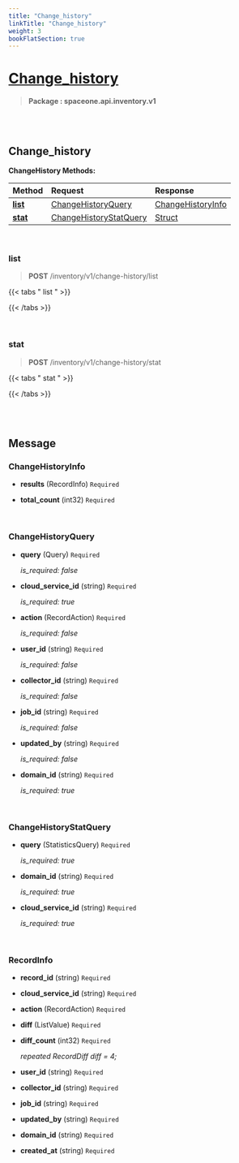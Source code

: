 ```yaml
---
title: "Change_history"
linkTitle: "Change_history"
weight: 3
bookFlatSection: true
---
```

# [Change_history](#Change_history)



>  **Package : spaceone.api.inventory.v1**

<br>
<br>

## Change_history


**ChangeHistory Methods:**


| Method | Request | Response |
| :----- | :-------- | :-------- |
| [**list**](./ChangeHistory#list) | [ChangeHistoryQuery](ChangeHistory#changehistoryquery) | [ChangeHistoryInfo](./ChangeHistory#changehistoryinfo) |
| [**stat**](./ChangeHistory#stat) | [ChangeHistoryStatQuery](ChangeHistory#changehistorystatquery) | [Struct](./ChangeHistory#struct) |



    
<br>

### list

> **POST** /inventory/v1/change-history/list
>




 {{< tabs " list " >}}




{{< /tabs >}}

    
<br>

### stat

> **POST** /inventory/v1/change-history/stat
>




 {{< tabs " stat " >}}




{{< /tabs >}}

    


<br>
<br>

## Message



### ChangeHistoryInfo
* **results** (RecordInfo)  `Required` 

    
* **total_count** (int32)  `Required` 

    <br>

### ChangeHistoryQuery
* **query** (Query)  `Required` 

  *is_required: false*

    
* **cloud_service_id** (string)  `Required` 

  *is_required: true*

    
* **action** (RecordAction)  `Required` 

  *is_required: false*

    
* **user_id** (string)  `Required` 

  *is_required: false*

    
* **collector_id** (string)  `Required` 

  *is_required: false*

    
* **job_id** (string)  `Required` 

  *is_required: false*

    
* **updated_by** (string)  `Required` 

  *is_required: false*

    
* **domain_id** (string)  `Required` 

  *is_required: true*

    <br>

### ChangeHistoryStatQuery
* **query** (StatisticsQuery)  `Required` 

  *is_required: true*

    
* **domain_id** (string)  `Required` 

  *is_required: true*

    
* **cloud_service_id** (string)  `Required` 

  *is_required: true*

    <br>

### RecordInfo
* **record_id** (string)  `Required` 

    
* **cloud_service_id** (string)  `Required` 

    
* **action** (RecordAction)  `Required` 

    
* **diff** (ListValue)  `Required` 

    
* **diff_count** (int32)  `Required` 

  *repeated RecordDiff diff = 4;*

    
* **user_id** (string)  `Required` 

    
* **collector_id** (string)  `Required` 

    
* **job_id** (string)  `Required` 

    
* **updated_by** (string)  `Required` 

    
* **domain_id** (string)  `Required` 

    
* **created_at** (string)  `Required` 

    <br>
